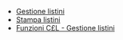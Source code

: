 - [Gestione listini](Sorgenti/MB/DOC_OGG/P_C£LIS0)
- [Stampa listini](Sorgenti/MB/DOC_OGG/P_C£LI51A)
- [Funzioni C£L - Gestione listini](Sorgenti/MB/DOC_OGG/P_TSTC£L)
